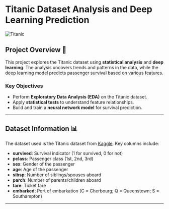 # Titanic Dataset Analysis and Deep Learning Prediction

![Titanic](https://upload.wikimedia.org/wikipedia/commons/f/fd/RMS_Titanic_3.jpg)

## Project Overview 🚢
This project explores the Titanic dataset using **statistical analysis** and **deep learning**. The analysis uncovers trends and patterns in the data, while the deep learning model predicts passenger survival based on various features.

### Key Objectives
- Perform **Exploratory Data Analysis (EDA)** on the Titanic dataset.
- Apply **statistical tests** to understand feature relationships.
- Build and train a **neural network model** for survival prediction.

---


## Dataset Information 📊
The dataset used is the Titanic dataset from [Kaggle](https://www.kaggle.com/c/titanic). Key columns include:
- **survived**: Survival indicator (1 for survived, 0 for not)
- **pclass**: Passenger class (1st, 2nd, 3rd)
- **sex**: Gender of the passenger
- **age**: Age of the passenger
- **sibsp**: Number of siblings/spouses aboard
- **parch**: Number of parents/children aboard
- **fare**: Ticket fare
- **embarked**: Port of embarkation (C = Cherbourg; Q = Queenstown; S = Southampton)

---


